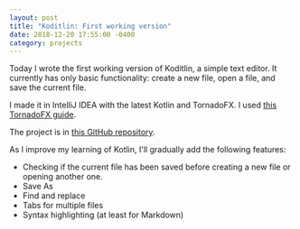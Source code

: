 ```yaml
---
layout: post
title: "Koditlin: First working version"
date: 2018-12-20 17:55:00 -0400
category: projects
---
```

Today I wrote the first working version of Koditlin, a simple text editor. It currently has only basic functionality: create a new file, open a file, and save the current file.

I made it in IntelliJ IDEA with the latest Kotlin and TornadoFX. I used [this TornadoFX guide](https://edvin.gitbooks.io/tornadofx-guide/).

The project is in [this GitHub repository](https://github.com/S8A/koditlin).

As I improve my learning of Kotlin, I'll gradually add the following features:
- Checking if the current file has been saved before creating a new file or opening another one.
- Save As
- Find and replace
- Tabs for multiple files
- Syntax highlighting (at least for Markdown)
